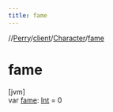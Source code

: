 ```yaml
---
title: fame
---
```

//[Perry](../../../index.html)/[client](../index.html)/[Character](index.html)/[fame](fame.html)



# fame



[jvm]\
var [fame](fame.html): [Int](https://kotlinlang.org/api/latest/jvm/stdlib/kotlin/-int/index.html) = 0




